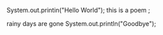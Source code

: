 System.out.printin("Hello World");
this is a poem ;

rainy days are gone
System.out.println("Goodbye");
